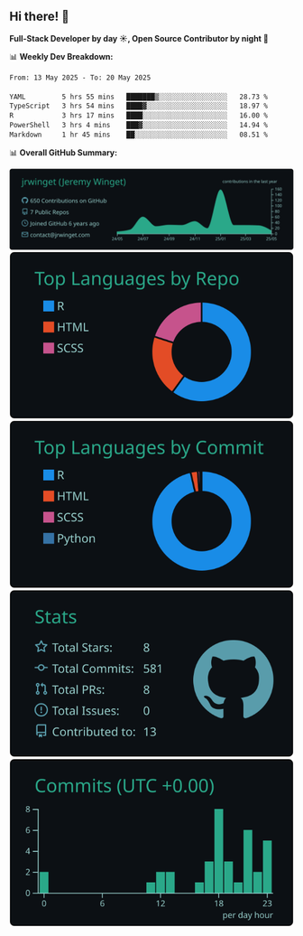 ## Hi there! 👋

**Full-Stack Developer by day ☀️, Open Source Contributor by night 🌙**

📊 **Weekly Dev Breakdown:**
<!--START_SECTION:waka-->

```txt
From: 13 May 2025 - To: 20 May 2025

YAML         5 hrs 55 mins   ███████▒░░░░░░░░░░░░░░░░░   28.73 %
TypeScript   3 hrs 54 mins   ████▓░░░░░░░░░░░░░░░░░░░░   18.97 %
R            3 hrs 17 mins   ████░░░░░░░░░░░░░░░░░░░░░   16.00 %
PowerShell   3 hrs 4 mins    ███▓░░░░░░░░░░░░░░░░░░░░░   14.94 %
Markdown     1 hr 45 mins    ██░░░░░░░░░░░░░░░░░░░░░░░   08.51 %
```

<!--END_SECTION:waka-->

📊 **Overall GitHub Summary:**

[![](https://raw.githubusercontent.com/jrwinget/jrwinget/main/profile-summary-card-output/gotham/0-profile-details.svg)](https://github.com/vn7n24fzkq/github-profile-summary-cards)
[![](https://raw.githubusercontent.com/jrwinget/jrwinget/main/profile-summary-card-output/gotham/1-repos-per-language.svg)](https://github.com/vn7n24fzkq/github-profile-summary-cards) [![](https://raw.githubusercontent.com/jrwinget/jrwinget/main/profile-summary-card-output/gotham/2-most-commit-language.svg)](https://github.com/vn7n24fzkq/github-profile-summary-cards)
[![](https://raw.githubusercontent.com/jrwinget/jrwinget/main/profile-summary-card-output/gotham/3-stats.svg)](https://github.com/vn7n24fzkq/github-profile-summary-cards) [![](https://raw.githubusercontent.com/jrwinget/jrwinget/main/profile-summary-card-output/gotham/4-productive-time.svg)](https://github.com/vn7n24fzkq/github-profile-summary-cards)

